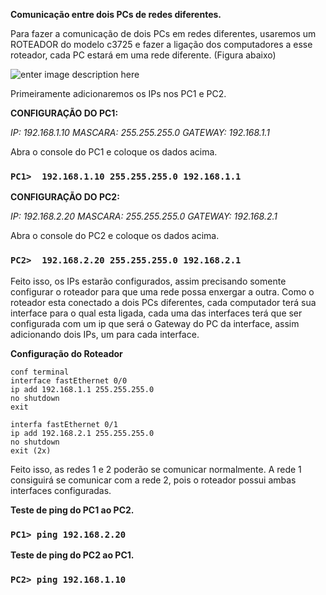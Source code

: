**Comunicação entre dois PCs de redes diferentes.**

Para fazer a comunicação de dois PCs em redes diferentes, usaremos um ROTEADOR do modelo c3725 e fazer a ligação dos computadores a esse roteador, cada PC estará em uma rede diferente. (Figura abaixo)

![enter image description here](https://uploaddeimagens.com.br/images/001/137/061/original/Gns2.png?1508179251)

Primeiramente adicionaremos os IPs nos PC1 e PC2.

**CONFIGURAÇÃO DO PC1:**

*IP: 192.168.1.10*
*MASCARA: 255.255.255.0*
*GATEWAY: 192.168.1.1*

Abra o console do PC1 e coloque os dados acima.

### `PC1>  192.168.1.10 255.255.255.0 192.168.1.1`

**CONFIGURAÇÃO DO PC2:**

*IP: 192.168.2.20*
*MASCARA: 255.255.255.0*
*GATEWAY: 192.168.2.1*

Abra o console do PC2 e coloque os dados acima.


### `PC2>  192.168.2.20 255.255.255.0 192.168.2.1`

Feito isso, os IPs estarão configurados, assim precisando somente configurar o roteador para que uma rede possa enxergar a outra.
Como o roteador esta conectado a dois PCs diferentes, cada computador terá sua interface para o qual esta ligada, cada uma das interfaces terá que ser configurada com um ip que será o Gateway do PC da interface, assim adicionando dois IPs, um para cada interface.

**Configuração do Roteador**

    conf terminal
    interface fastEthernet 0/0
    ip add 192.168.1.1 255.255.255.0
    no shutdown
    exit
    
    interfa fastEthernet 0/1
    ip add 192.168.2.1 255.255.255.0
    no shutdown
    exit (2x)

Feito isso, as redes 1 e 2 poderão se comunicar normalmente.
A rede 1 consiguirá se comunicar com a rede 2, pois o roteador possui ambas interfaces configuradas.

**Teste de ping do PC1 ao PC2.**

###  `PC1> ping 192.168.2.20`

**Teste de ping do PC2 ao PC1.**

### `PC2> ping 192.168.1.10`

